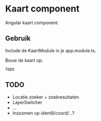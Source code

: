 # Kaart component

Angular kaart component.

## Gebruik

Include de KaartModule in je app.module.ts.

Bouw de kaart op:

    TODO

## TODO

* Locatie zoeker + zoekresultaten
* LayerSwitcher
* ...
* Inzoomen op ident8/coord/...?
